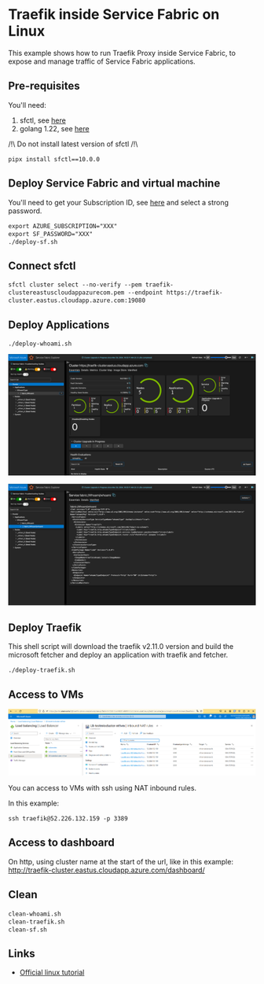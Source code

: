# Traefik inside Service Fabric on Linux

This example shows how to run Traefik Proxy inside Service Fabric, to expose and manage traffic of Service Fabric applications.

## Pre-requisites

You'll need:

1. sfctl, see [here](https://learn.microsoft.com/en-us/azure/service-fabric/service-fabric-get-started-linux?tabs=sdksetupubuntu%2Clocalclusteroneboxcontainer#script-installation)
2. golang 1.22, see [here](https://go.dev/doc/install)

/!\ Do not install latest version of sfctl /!\

```shell
pipx install sfctl==10.0.0
```

## Deploy Service Fabric and virtual machine

You'll need to get your Subscription ID, see [here](https://portal.azure.com/#view/Microsoft_Azure_Billing/SubscriptionsBladeV2) and select a strong password.

```shell
export AZURE_SUBSCRIPTION="XXX"
export SF_PASSWORD="XXX"
./deploy-sf.sh
```

## Connect sfctl

```shell
sfctl cluster select --no-verify --pem traefik-clustereastuscloudappazurecom.pem --endpoint https://traefik-cluster.eastus.cloudapp.azure.com:19080
```

## Deploy Applications

```shell
./deploy-whoami.sh
```

![Cluster SF state](assets/cluster-sf.png "Cluster SF state")

![Whoami application](assets/whoami-application.png "Whoami application")

## Deploy Traefik

This shell script will download the traefik v2.11.0 version and build the microsoft fetcher and deploy an application with traefik and fetcher.

```shell
./deploy-traefik.sh
```

## Access to VMs

![NAT SSH](assets/natssh.png "NAT SSH")

You can access to VMs with ssh using NAT inbound rules.

In this example:

```shell
ssh traefik@52.226.132.159 -p 3389
```

## Access to dashboard

On http, using cluster name at the start of the url, like in this example: http://traefik-cluster.eastus.cloudapp.azure.com/dashboard/

## Clean

```shell
clean-whoami.sh
clean-traefik.sh
clean-sf.sh
```

## Links

* [Official linux tutorial](https://learn.microsoft.com/en-us/azure/service-fabric/service-fabric-quickstart-containers-linux)
